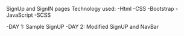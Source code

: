 SignUp and SignIN pages
Technology used:
-Html
-CSS
-Bootstrap
-JavaScript
-SCSS

-DAY 1: Sample SignUP
-DAY 2: Modified SignUP and NavBar
